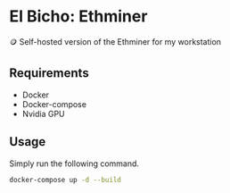 # El Bicho: Ethminer

🪙 Self-hosted version of the Ethminer for my workstation

## Requirements

- Docker
- Docker-compose
- Nvidia GPU

## Usage

Simply run the following command.

```bash
docker-compose up -d --build
```
